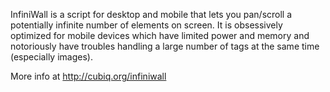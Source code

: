 InfiniWall is a script for desktop and mobile that lets you pan/scroll a potentially infinite number of elements on screen. It is obsessively optimized for mobile devices which have limited power and memory and notoriously have troubles handling a large number of tags at the same time (especially images).

More info at http://cubiq.org/infiniwall
